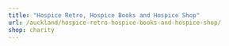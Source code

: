 ```yaml
---
title: "Hospice Retro, Hospice Books and Hospice Shop"
url: /auckland/hospice-retro-hospice-books-and-hospice-shop/
shop: charity
---
```

